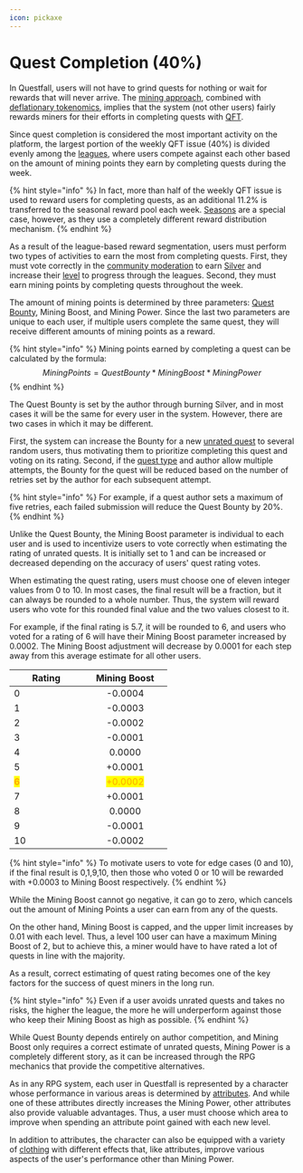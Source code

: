 ```yaml
---
icon: pickaxe
---
```


# Quest Completion (40%)

In Questfall, users will not have to grind quests for nothing or wait for rewards that will never arrive. The [mining approach](broken-reference), combined with [deflationary tokenomics](../../overview/token-burning.md), implies that the system (not other users) fairly rewards miners for their efforts in completing quests with [QFT](../../assets/questfall-tokens-qft.md).

Since quest completion is considered the most important activity on the platform, the largest portion of the weekly QFT issue (40%) is divided evenly among the [leagues](leagues.md), where users compete against each other based on the amount of mining points they earn by completing quests during the week.

{% hint style="info" %}
In fact, more than half of the weekly QFT issue is used to reward users for completing quests, as an additional 11.2% is transferred to the seasonal reward pool each week. [Seasons](../seasons-14.md) are a special case, however, as they use a completely different reward distribution mechanism.
{% endhint %}

As a result of the league-based reward segmentation, users must perform two types of activities to earn the most from completing quests. First, they must vote correctly in the [community moderation](../community-moderation/) to earn [Silver](../../assets/Silver-in-game.md) and increase their [level](levels.md) to progress through the leagues. Second, they must earn mining points by completing quests throughout the week.

The amount of mining points is determined by three parameters: [Quest Bounty](../quest-creation-10/quest-bounty.md), Mining Boost, and Mining Power. Since the last two parameters are unique to each user, if multiple users complete the same quest, they will receive different amounts of mining points as a reward.

{% hint style="info" %}
Mining points earned by completing a quest can be calculated by the formula:\
$$MiningPoints=QuestBounty*MiningBoost*MiningPower$$
{% endhint %}

The Quest Bounty is set by the author through burning Silver, and in most cases it will be the same for every user in the system. However, there are two cases in which it may be different.

First, the system can increase the Bounty for a new [unrated quest](../quest-creation-10/karma.md) to several random users, thus motivating them to prioritize completing this quest and voting on its rating. Second, if the [quest type](../quest-creation-10/) and author allow multiple attempts, the Bounty for the quest will be reduced based on the number of retries set by the author for each subsequent attempt.

{% hint style="info" %}
For example, if a quest author sets a maximum of five retries, each failed submission will reduce the Quest Bounty by 20%.
{% endhint %}

Unlike the Quest Bounty, the Mining Boost parameter is individual to each user and is used to incentivize users to vote correctly when estimating the rating of unrated quests. It is initially set to 1 and can be increased or decreased depending on the accuracy of users' quest rating votes.

When estimating the quest rating, users must choose one of eleven integer values from 0 to 10. In most cases, the final result will be a fraction, but it can always be rounded to a whole number. Thus, the system will reward users who vote for this rounded final value and the two values closest to it.

For example, if the final rating is 5.7, it will be rounded to 6, and users who voted for a rating of 6 will have their Mining Boost parameter increased by 0.0002. The Mining Boost adjustment will decrease by 0.0001 for each step away from this average estimate for all other users.

<table><thead><tr><th width="114">Rating</th><th width="133" align="center">Mining Boost</th></tr></thead><tbody><tr><td>0</td><td align="center">-0.0004</td></tr><tr><td>1</td><td align="center">-0.0003</td></tr><tr><td>2</td><td align="center">-0.0002</td></tr><tr><td>3</td><td align="center">-0.0001</td></tr><tr><td>4</td><td align="center">0.0000</td></tr><tr><td>5</td><td align="center">+0.0001</td></tr><tr><td><mark style="color:orange;"><strong>6</strong></mark></td><td align="center"><mark style="color:orange;">+0.0002</mark></td></tr><tr><td>7</td><td align="center">+0.0001</td></tr><tr><td>8</td><td align="center">0.0000</td></tr><tr><td>9</td><td align="center">-0.0001</td></tr><tr><td>10</td><td align="center">-0.0002</td></tr></tbody></table>

{% hint style="info" %}
To motivate users to vote for edge cases (0 and 10), if the final result is 0,1,9,10, then those who voted 0 or 10 will be rewarded with +0.0003 to Mining Boost respectively.
{% endhint %}

While the Mining Boost cannot go negative, it can go to zero, which cancels out the amount of Mining Points a user can earn from any of the quests.

On the other hand, Mining Boost is capped, and the upper limit increases by 0.01 with each level. Thus, a level 100 user can have a maximum Mining Boost of 2, but to achieve this, a miner would have to have rated a lot of quests in line with the majority.

As a result, correct estimating of quest rating becomes one of the key factors for the success of quest miners in the long run.&#x20;

{% hint style="info" %}
Even if a user avoids unrated quests and takes no risks, the higher the league, the more he will underperform against those who keep their Mining Boost as high as possible.
{% endhint %}

While Quest Bounty depends entirely on author competition, and Mining Boost only requires a correct estimate of unrated quests, Mining Power is a completely different story, as it can be increased through the RPG mechanics that provide the competitive alternatives.

As in any RPG system, each user in Questfall is represented by a character whose performance in various areas is determined by [attributes](attributes.md). And while one of these attributes directly increases the Mining Power, other attributes also provide valuable advantages. Thus, a user must choose which area to improve when spending an attribute point gained with each new level.

In addition to attributes, the character can also be equipped with a variety of [clothing](items.md) with different effects that, like attributes, improve various aspects of the user's performance other than Mining Power.
